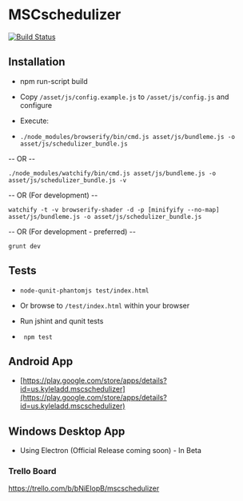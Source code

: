 # MSCschedulizer
[![Build Status](https://travis-ci.org/kyleladd/Chrometana.svg?branch=master)](https://travis-ci.org/mscweb/mscschedulizer)
## Installation
- npm run-script build

- Copy ```/asset/js/config.example.js``` to ```/asset/js/config.js``` and configure

- Execute:

- ```./node_modules/browserify/bin/cmd.js asset/js/bundleme.js -o asset/js/schedulizer_bundle.js```

-- OR --

 ```./node_modules/watchify/bin/cmd.js asset/js/bundleme.js -o asset/js/schedulizer_bundle.js -v```

-- OR (For development) --

```watchify -t -v browserify-shader -d -p [minifyify --no-map] asset/js/bundleme.js -o asset/js/schedulizer_bundle.js```

-- OR (For development - preferred) --

```grunt dev```

## Tests

- ```node-qunit-phantomjs test/index.html```
- Or browse to ```/test/index.html``` within your browser

- Run jshint and qunit tests
- ``` npm test```

## Android App
- [https://play.google.com/store/apps/details?id=us.kyleladd.mscschedulizer](https://play.google.com/store/apps/details?id=us.kyleladd.mscschedulizer)

## Windows Desktop App
- Using Electron (Official Release coming soon) - In Beta

### Trello Board
https://trello.com/b/bNiEIopB/mscschedulizer